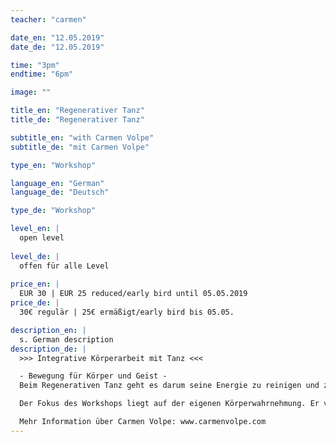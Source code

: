 ```yaml
---
teacher: "carmen"

date_en: "12.05.2019"
date_de: "12.05.2019"

time: "3pm"
endtime: "6pm"

image: ""

title_en: "Regenerativer Tanz"
title_de: "Regenerativer Tanz"

subtitle_en: "with Carmen Volpe"
subtitle_de: "mit Carmen Volpe"

type_en: "Workshop"

language_en: "German"
language_de: "Deutsch"

type_de: "Workshop"

level_en: |
  open level  
  
level_de: |
  offen für alle Level  
  
price_en: |
  EUR 30 | EUR 25 reduced/early bird until 05.05.2019
price_de: |
  30€ regulär | 25€ ermäßigt/early bird bis 05.05.

description_en: |
  s. German description 
description_de: |
  >>> Integrative Körperarbeit mit Tanz <<<  

  - Bewegung für Körper und Geist -  
  Beim Regenerativen Tanz geht es darum seine Energie zu reinigen und zu regenerieren. Er inspiriert zur Erforschung der eigenen Psyche und des Körpers. Frei von Bewertung und Stress bietet er eine wunderbare Möglichkeit für Selbsterfahrungsprozesse und der Identifikation von körperlichen Blockaden. Dabei werden wir mit verschiedenen Methoden der Tanztherapie, des zeitgenössischen Tanzes und anderer Kreativ-Techniken uns selbst entdecken und einen Raum der Geborgenheit schaffen, frei von Ängsten und Blockaden, die uns daran hindern uns auszudrücken und unsere Grenzen zu erweitern.  

  Der Fokus des Workshops liegt auf der eigenen Körperwahrnehmung. Er vertieft diesen Aspekt des Regenerativen Tanzes. Dafür sind Grundkenntisse der Anatomie die nützlichsten Instrumente ein besseres Bewusstsein für den eigenen Körper zu entwickeln und diesen besser zu verstehen. Weshalb wir uns auch ein wenig mit der Anatomie beschäftigen werden. Mit einfachen und praktischen Übungen, welche wir in unseren Alltag integrieren können, wollen wir einen Schritt auf dem Weg zur Selbstbehandlung finden.  

  Mehr Information über Carmen Volpe: www.carmenvolpe.com
---
```




